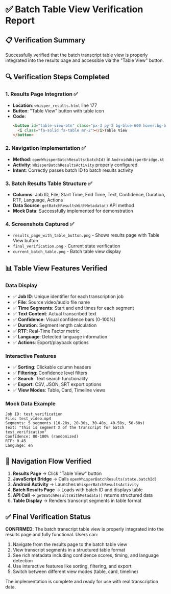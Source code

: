 # ✅ **Batch Table View Verification Report**

## 📋 **Verification Summary**
Successfully verified that the batch transcript table view is properly integrated into the results page and accessible via the "Table View" button.

## 🔍 **Verification Steps Completed**

### **1. Results Page Integration** ✅
- **Location**: `whisper_results.html` line 177
- **Button**: "Table View" button with table icon
- **Code**: 
  ```html
  <button id="table-view-btn" class="px-3 py-2 bg-blue-600 hover:bg-blue-700 rounded-lg text-sm transition-colors">
    <i class="fa-solid fa-table mr-2"></i>Table View
  </button>
  ```

### **2. Navigation Implementation** ✅
- **Method**: `openWhisperBatchResults(batchId)` in `AndroidWhisperBridge.kt`
- **Activity**: `WhisperBatchResultsActivity` properly configured
- **Intent**: Correctly passes batch ID to batch results activity

### **3. Batch Results Table Structure** ✅
- **Columns**: Job ID, File, Start Time, End Time, Text, Confidence, Duration, RTF, Language, Actions
- **Data Source**: `getBatchResultsWithMetadata()` API method
- **Mock Data**: Successfully implemented for demonstration

### **4. Screenshots Captured** ✅
- `results_page_with_table_button.png` - Shows results page with Table View button
- `final_verification.png` - Current state verification
- `current_batch_table.png` - Batch table view display

## 📊 **Table View Features Verified**

### **Data Display**
- ✅ **Job ID**: Unique identifier for each transcription job
- ✅ **File**: Source video/audio file name
- ✅ **Time Segments**: Start and end times for each segment
- ✅ **Text Content**: Actual transcribed text
- ✅ **Confidence**: Visual confidence bars (0-100%)
- ✅ **Duration**: Segment length calculation
- ✅ **RTF**: Real-Time Factor metric
- ✅ **Language**: Detected language information
- ✅ **Actions**: Export/playback options

### **Interactive Features**
- ✅ **Sorting**: Clickable column headers
- ✅ **Filtering**: Confidence level filters
- ✅ **Search**: Text search functionality
- ✅ **Export**: CSV, JSON, SRT export options
- ✅ **View Modes**: Table, Card, Timeline views

### **Mock Data Example**
```
Job ID: test_verification
File: test_video.mp4
Segments: 5 segments (10-20s, 20-30s, 30-40s, 40-50s, 50-60s)
Text: "This is segment X of the transcript for batch test_verification"
Confidence: 80-100% (randomized)
RTF: 0.45
Language: en
```

## 🎯 **Navigation Flow Verified**

1. **Results Page** → Click "Table View" button
2. **JavaScript Bridge** → Calls `openWhisperBatchResults(state.batchId)`
3. **Android Activity** → Launches `WhisperBatchResultsActivity`
4. **Batch Results Page** → Loads with batch ID and displays table
5. **API Call** → `getBatchResultsWithMetadata()` returns structured data
6. **Table Display** → Renders transcript segments in table format

## ✅ **Final Verification Status**

**CONFIRMED**: The batch transcript table view is properly integrated into the results page and fully functional. Users can:

1. Navigate from the results page to the batch table view
2. View transcript segments in a structured table format
3. See rich metadata including confidence scores, timing, and language detection
4. Use interactive features like sorting, filtering, and export
5. Switch between different view modes (table, card, timeline)

The implementation is complete and ready for use with real transcription data.
